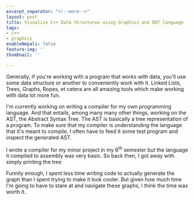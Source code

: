 ```yaml
---
excerpt_separator: "<!--more-->"
layout: post
title: Visualize C++ Data Structures using Graphviz and DOT language
tags:
- c++
- graphviz
enableNepali: false
feature-img: ''
thumbnail: ''

---
```

Generally, if you're working with a program that works with data, you'll use some data structure or another to conveniently work with it. Linked Lists, Trees, Graphs, Ropes, et cetera are all amazing tools which make working with data lot more fun.

I'm currently working on writing a compiler for my own programming language. And that entails, among many many other things, working on the AST, the Abstract Syntax Tree. The AST is basically a tree representation of a program. To make sure that my compiler is understanding the language that it's meant to compile, I often have to feed it some test program and inspect the generated AST.

<!--more-->

I wrote a compiler for my minor project in my 6<sup>th</sup> semester but the language it compiled to assembly was very basic. So back then, I got away with simply printing the tree 

Funnily enough, I spent less time writing code to actually generate the graph than I spent trying to make it look cooler. But given how much time I'm going to have to stare at and navigate these graphs, I think the time was worth it. 